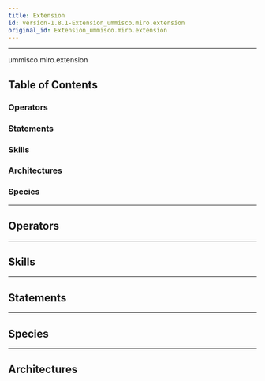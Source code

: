 ```yaml
---
title: Extension
id: version-1.8.1-Extension_ummisco.miro.extension
original_id: Extension_ummisco.miro.extension
---
```



----

 ummisco.miro.extension

## Table of Contents
### Operators


### Statements


### Skills


### Architectures



### Species



----

## Operators
	

----

## Skills
	

----

## Statements
		
	
----

## Species
	
	
----

## Architectures 
	